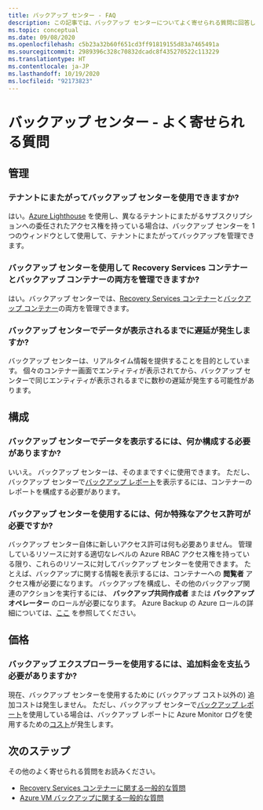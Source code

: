 ```yaml
---
title: バックアップ センター - FAQ
description: この記事では、バックアップ センターについてよく寄せられる質問に回答します。
ms.topic: conceptual
ms.date: 09/08/2020
ms.openlocfilehash: c5b23a32b60f651cd3ff91819155d83a7465491a
ms.sourcegitcommit: 2989396c328c70832dcadc8f435270522c113229
ms.translationtype: HT
ms.contentlocale: ja-JP
ms.lasthandoff: 10/19/2020
ms.locfileid: "92173823"
---
```

# <a name="backup-center---frequently-asked-questions"></a>バックアップ センター - よく寄せられる質問

## <a name="management"></a>管理

### <a name="can-backup-center-be-used-across-tenants"></a>テナントにまたがってバックアップ センターを使用できますか?

はい。[Azure Lighthouse](../lighthouse/overview.md) を使用し、異なるテナントにまたがるサブスクリプションへの委任されたアクセス権を持っている場合は、バックアップ センターを 1 つのウィンドウとして使用して、テナントにまたがってバックアップを管理できます。

### <a name="can-backup-center-be-used-to-manage-both-recovery-services-vaults-and-backup-vaults"></a>バックアップ センターを使用して Recovery Services コンテナーとバックアップ コンテナーの両方を管理できますか?

はい。バックアップ センターでは、[Recovery Services コンテナー](./backup-azure-recovery-services-vault-overview.md)と[バックアップ コンテナー](backup-vault-overview.md)の両方を管理できます。

### <a name="is-there-a-delay-before-data-surfaces-in-backup-center"></a>バックアップ センターでデータが表示されるまでに遅延が発生しますか?

バックアップ センターは、リアルタイム情報を提供することを目的としています。 個々のコンテナー画面でエンティティが表示されてから、バックアップ センターで同じエンティティが表示されるまでに数秒の遅延が発生する可能性があります。

## <a name="configuration"></a>構成

### <a name="do-i-need-to-configure-anything-to-see-data-in-backup-center"></a>バックアップ センターでデータを表示するには、何か構成する必要がありますか?

いいえ。 バックアップ センターは、そのままですぐに使用できます。 ただし、バックアップ センターで[バックアップ レポート](./configure-reports.md)を表示するには、コンテナーのレポートを構成する必要があります。

### <a name="do-i-need-to-have-any-special-permissions-to-use-backup-center"></a>バックアップ センターを使用するには、何か特殊なアクセス許可が必要ですか?

バックアップ センター自体に新しいアクセス許可は何も必要ありません。 管理しているリソースに対する適切なレベルの Azure RBAC アクセス権を持っている限り、これらのリソースに対してバックアップ センターを使用できます。 たとえば、バックアップに関する情報を表示するには、コンテナーへの **閲覧者** アクセス権が必要になります。 バックアップを構成し、その他のバックアップ関連のアクションを実行するには、 **バックアップ共同作成者** または **バックアップ オペレーター** のロールが必要になります。 Azure Backup の Azure ロールの詳細については、[ここ](./backup-rbac-rs-vault.md) を参照してください。

## <a name="pricing"></a>価格

### <a name="do-i-need-to-pay-anything-extra-to-use-backup-explorer"></a>バックアップ エクスプローラーを使用するには、追加料金を支払う必要がありますか?

現在、バックアップ センターを使用するために (バックアップ コスト以外の) 追加コストは発生しません。 ただし、バックアップ センターで[バックアップ レポート](./configure-reports.md)を使用している場合は、バックアップ レポートに Azure Monitor ログを使用するための[コスト](https://azure.microsoft.com/pricing/details/monitor/)が発生します。

## <a name="next-steps"></a>次のステップ

その他のよく寄せられる質問をお読みください。

* [Recovery Services コンテナーに関する一般的な質問](./backup-azure-backup-faq.md)
* [Azure VM バックアップに関する一般的な質問](./backup-azure-vm-backup-faq.md)